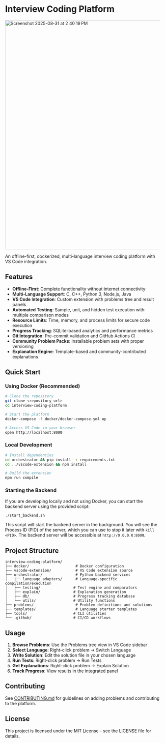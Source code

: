 # Interview Coding Platform

<img width="1477" height="746" alt="Screenshot 2025-08-31 at 2 40 19 PM" src="https://github.com/user-attachments/assets/c8224fda-03a8-4074-96e6-b6fb8437c5b4" />

An offline-first, dockerized, multi-language interview coding platform with VS Code integration.

## Features

- **Offline-First**: Complete functionality without internet connectivity
- **Multi-Language Support**: C, C++, Python 3, Node.js, Java
- **VS Code Integration**: Custom extension with problems tree and result panels
- **Automated Testing**: Sample, unit, and hidden test execution with multiple comparison modes
- **Resource Limits**: Time, memory, and process limits for secure code execution
- **Progress Tracking**: SQLite-based analytics and performance metrics
- **Git Integration**: Pre-commit validation and GitHub Actions CI
- **Community Problem Packs**: Installable problem sets with proper versioning
- **Explanation Engine**: Template-based and community-contributed explanations

## Quick Start

### Using Docker (Recommended)

```bash
# Clone the repository
git clone <repository-url>
cd interview-coding-platform

# Start the platform
docker-compose -f docker/docker-compose.yml up

# Access VS Code in your browser
open http://localhost:8080
```

### Local Development

```bash
# Install dependencies
cd orchestrator && pip install -r requirements.txt
cd ../vscode-extension && npm install

# Build the extension
npm run compile
```

### Starting the Backend

If you are developing locally and not using Docker, you can start the backend server using the provided script:

```bash
./start_backend.sh
```

This script will start the backend server in the background. You will see the Process ID (PID) of the server, which you can use to stop it later with `kill <PID>`. The backend server will be accessible at `http://0.0.0.0:8000`.

## Project Structure

```
interview-coding-platform/
├── docker/                     # Docker configuration
├── vscode-extension/           # VS Code extension source
├── orchestrator/               # Python backend services
│   ├── language_adapters/      # Language-specific compilation/execution
│   ├── testing/               # Test engine and comparators
│   ├── explain/               # Explanation generation
│   ├── db/                    # Progress tracking database
│   └── utils/                 # Utility functions
├── problems/                   # Problem definitions and solutions
├── templates/                  # Language starter templates
├── tools/                     # CLI utilities
└── .github/                   # CI/CD workflows
```

## Usage

1. **Browse Problems**: Use the Problems tree view in VS Code sidebar
2. **Select Language**: Right-click problem → Switch Language
3. **Write Solution**: Edit the solution file in your chosen language
4. **Run Tests**: Right-click problem → Run Tests
5. **Get Explanations**: Right-click problem → Explain Solution
6. **Track Progress**: View results in the integrated panel

## Contributing

See [CONTRIBUTING.md](CONTRIBUTING.md) for guidelines on adding problems and contributing to the platform.

## License

This project is licensed under the MIT License - see the LICENSE file for details.
